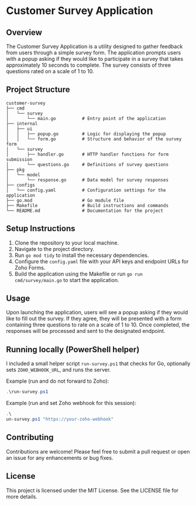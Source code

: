 # Customer Survey Application

## Overview
The Customer Survey Application is a utility designed to gather feedback from users through a simple survey form. The application prompts users with a popup asking if they would like to participate in a survey that takes approximately 10 seconds to complete. The survey consists of three questions rated on a scale of 1 to 10.

## Project Structure
```
customer-survey
├── cmd
│   └── survey
│       └── main.go          # Entry point of the application
├── internal
│   ├── ui
│   │   ├── popup.go         # Logic for displaying the popup
│   │   └── form.go          # Structure and behavior of the survey form
│   └── survey
│       ├── handler.go       # HTTP handler functions for form submission
│       └── questions.go     # Definitions of survey questions
├── pkg
│   └── model
│       └── response.go      # Data model for survey responses
├── configs
│   └── config.yaml          # Configuration settings for the application
├── go.mod                   # Go module file
├── Makefile                 # Build instructions and commands
└── README.md                # Documentation for the project
```

## Setup Instructions
1. Clone the repository to your local machine.
2. Navigate to the project directory.
3. Run `go mod tidy` to install the necessary dependencies.
4. Configure the `config.yaml` file with your API keys and endpoint URLs for Zoho Forms.
5. Build the application using the Makefile or run `go run cmd/survey/main.go` to start the application.

## Usage
Upon launching the application, users will see a popup asking if they would like to fill out the survey. If they agree, they will be presented with a form containing three questions to rate on a scale of 1 to 10. Once completed, the responses will be processed and sent to the designated endpoint.

## Running locally (PowerShell helper)
I included a small helper script `run-survey.ps1` that checks for Go, optionally sets `ZOHO_WEBHOOK_URL`, and runs the server.

Example (run and do not forward to Zoho):
```powershell
.\run-survey.ps1
```

Example (run and set Zoho webhook for this session):
```powershell
.\
un-survey.ps1 "https://your-zoho-webhook"
```

## Contributing
Contributions are welcome! Please feel free to submit a pull request or open an issue for any enhancements or bug fixes.

## License
This project is licensed under the MIT License. See the LICENSE file for more details.